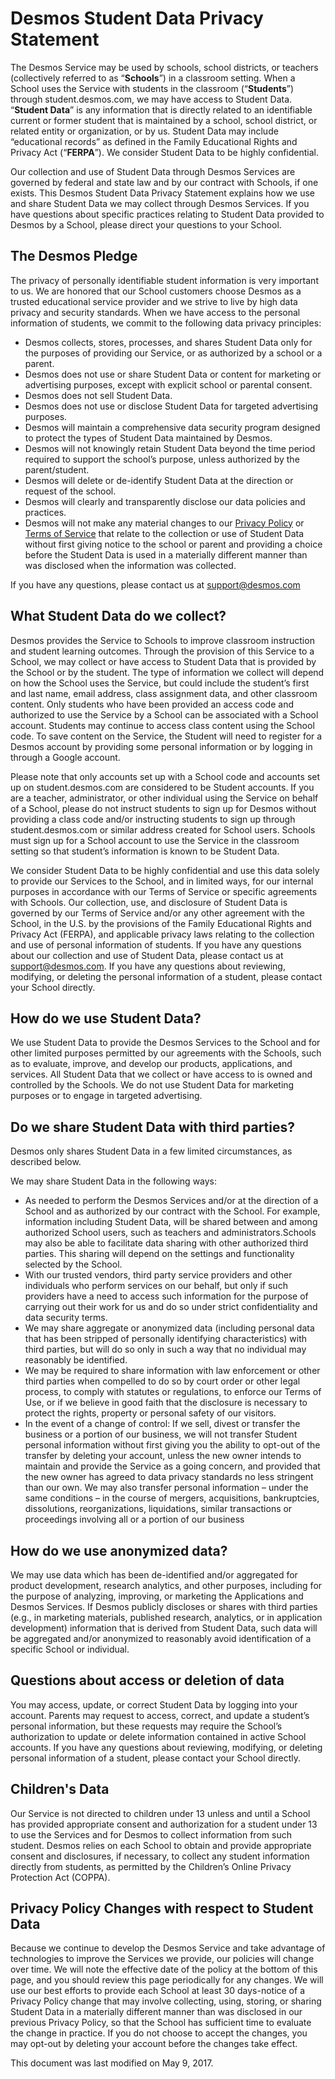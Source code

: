 # Desmos Student Data Privacy Statement

The Desmos Service may be used by schools, school districts, or teachers (collectively referred to as “**Schools**”) in a classroom setting.
When a School uses the Service with students in the classroom (“**Students**”) through student.desmos.com, we may have access to Student Data.
“**Student Data**” is any information that is directly related to an identifiable current or former student that is maintained by a school, school district, or related entity or organization, or by us.
Student Data may include “educational records” as defined in the Family Educational Rights and Privacy Act (“**FERPA**”).
We consider Student Data to be highly confidential.

Our collection and use of Student Data through Desmos Services are governed by federal and state law and by our contract with Schools, if one exists.
This Desmos Student Data Privacy Statement explains how we use and share Student Data we may collect through Desmos Services.
If you have questions about specific practices relating to Student Data provided to Desmos by a School, please direct your questions to your School.


## The Desmos Pledge

The privacy of personally identifiable student information is very important to us.
We are honored that our School customers choose Desmos as a trusted educational service provider and we strive to live by high data privacy and security standards.
When we have access to the personal information of students, we commit to the following data privacy principles:

* Desmos collects, stores, processes, and shares Student Data only for the purposes of providing our Service, or as authorized by a school or a parent.
* Desmos does not use or share Student Data or content for marketing or advertising purposes, except with explicit school or parental consent.
* Desmos does not sell Student Data.
* Desmos does not use or disclose Student Data for targeted advertising purposes.
* Desmos will maintain a comprehensive data security program designed to protect the types of Student Data maintained by Desmos.
* Desmos will not knowingly retain Student Data beyond the time period required to support the school’s purpose, unless authorized by the parent/student.
* Desmos will delete or de-identify Student Data at the direction or request of the school.
* Desmos will clearly and transparently disclose our data policies and practices.
* Desmos will not make any material changes to our [Privacy Policy](/privacy) or [Terms of Service](/terms) that relate to the collection or use of Student Data without first giving notice to the school or parent and providing a choice before the Student Data is used in a materially different manner than was disclosed when the information was collected.

If you have any questions, please contact us at [support@desmos.com](mailto:support@desmos.com)


## What Student Data do we collect?

Desmos provides the Service to Schools to improve classroom instruction and student learning outcomes.
Through the provision of this Service to a School, we may collect or have access to Student Data that is provided by the School or by the student.
The type of information we collect will depend on how the School uses the Service, but could include the student’s first and last name, email address, class assignment data, and other classroom content.
Only students who have been provided an access code and authorized to use the Service by a School can be associated with a School account.
Students may continue to access class content using the School code.
To save content on the Service, the Student will need to register for a Desmos account by providing some personal information or by logging in through a Google account.

Please note that only accounts set up with a School code and accounts set up on student.desmos.com are considered to be Student accounts.
If you are a teacher, administrator, or other individual using the Service on behalf of a School, please do not instruct students to sign up for Desmos without providing a class code and/or instructing students to sign up through student.desmos.com or similar address created for School users.
Schools must sign up for a School account to use the Service in the classroom setting so that student’s information is known to be Student Data.

We consider Student Data to be highly confidential and use this data solely to provide our Services to the School, and in limited ways, for our internal purposes in accordance with our Terms of Service or specific agreements with Schools.
Our collection, use, and disclosure of Student Data is governed by our Terms of Service and/or any other agreement with the School, in the U.S.
by the provisions of the Family Educational Rights and Privacy Act (FERPA), and applicable privacy laws relating to the collection and use of personal information of students.
If you have any questions about our collection and use of Student Data, please contact us at [support@desmos.com](mailto:support@desmos.com).
If you have any questions about reviewing, modifying, or deleting the personal information of a student, please contact your School directly.


## How do we use Student Data?

We use Student Data to provide the Desmos Services to the School and for other limited purposes permitted by our agreements with the Schools, such as to evaluate, improve, and develop our products, applications, and services.
All Student Data that we collect or have access to is owned and controlled by the Schools.
We do not use Student Data for marketing purposes or to engage in targeted advertising.


## Do we share Student Data with third parties?

Desmos only shares Student Data in a few limited circumstances, as described below.

We may share Student Data in the following ways:

* As needed to perform the Desmos Services and/or at the direction of a School and as authorized by our contract with the School. For example, information including Student Data, will be shared between and among authorized School users, such as teachers and administrators.Schools may also be able to facilitate data sharing with other authorized third parties. This sharing will depend on the settings and functionality selected by the School.
* With our trusted vendors, third party service providers and other individuals who perform services on our behalf, but only if such providers have a need to access such information for the purpose of carrying out their work for us and do so under strict confidentiality and data security terms.
* We may share aggregate or anonymized data (including personal data that has been stripped of personally identifying characteristics) with third parties, but will do so only in such a way that no individual may reasonably be identified.
* We may be required to share information with law enforcement or other third parties when compelled to do so by court order or other legal process, to comply with statutes or regulations, to enforce our Terms of Use, or if we believe in good faith that the disclosure is necessary to protect the rights, property or personal safety of our visitors.
* In the event of a change of control: If we sell, divest or transfer the business or a portion of our business, we will not transfer Student personal information without first giving you the ability to opt-out of the transfer by deleting your account, unless the new owner intends to maintain and provide the Service as a going concern, and provided that the new owner has agreed to data privacy standards no less stringent than our own. We may also transfer personal information – under the same conditions – in the course of mergers, acquisitions, bankruptcies, dissolutions, reorganizations, liquidations, similar transactions or proceedings involving all or a portion of our business


## How do we use anonymized data?

We may use data which has been de-identified and/or aggregated for product development, research analytics, and other purposes, including for the purpose of analyzing, improving, or marketing the Applications and Desmos Services.
If Desmos publicly discloses or shares with third parties (e.g., in marketing materials, published research, analytics, or in application development) information that is derived from Student Data, such data will be aggregated and/or anonymized to reasonably avoid identification of a specific School or individual.


## Questions about access or deletion of data

You may access, update, or correct Student Data by logging into your account.
Parents may request to access, correct, and update a student’s personal information, but these requests may require the School’s authorization to update or delete information contained in active School accounts.
If you have any questions about reviewing, modifying, or deleting personal information of a student, please contact your School directly.


## Children's Data

Our Service is not directed to children under 13 unless and until a School has provided appropriate consent and authorization for a student under 13 to use the Services and for Desmos to collect information from such student.
Desmos relies on each School to obtain and provide appropriate consent and disclosures, if necessary, to collect any student information directly from students, as permitted by the Children’s Online Privacy Protection Act (COPPA).


## Privacy Policy Changes with respect to Student Data

Because we continue to develop the Desmos Service and take advantage of technologies to improve the Services we provide, our policies will change over time.
We will note the effective date of the policy at the bottom of this page, and you should review this page periodically for any changes.
We will use our best efforts to provide each School at least 30 days-notice of a Privacy Policy change that may involve collecting, using, storing, or sharing Student Data in a materially different manner than was disclosed in our previous Privacy Policy, so that the School has sufficient time to evaluate the change in practice.
If you do not choose to accept the changes, you may opt-out by deleting your account before the changes take effect.

This document was last modified on May 9, 2017.
